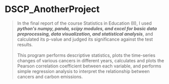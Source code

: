 # DSCP_AnotherProject

> In the final report of the course Statistics in Education (II), I used ***python's numpy, panda, scipy modules, and excel for basic data preprocessing, data visualization, and statistical analysis***, and calculated its p-value and judged its significance against the test results.<br><br>This program performs descriptive statistics, plots the time-series changes of various cancers in different years, calculates and plots the Pearson correlation coefficient between each variable, and performs simple regression analysis to interpret the relationship between cancers and carbon emissions. 
